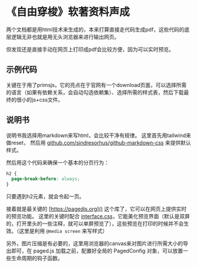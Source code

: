 # 《自由穿梭》软著资料声成

两个文档都是用html技术来生成的，本来打算直接走代码生成pdf，这些代码的底层逻辑无非也就是用无头浏览器来进行输出网页。

但发现还是直接手动在网页上打印成pdf会比较方便，因为可以实时预览。

## 示例代码

关键在于用了primsjs，它的亮点在于官网有一个download页面，可以选择所需的语言（如果有依赖关系，会自动勾选依赖集）、选择所需的样式表，然后下载最终的很小的js+css文件。

## 说明书

说明书我选择用markdown来写html，会比较干净有规律。
这里首先用tailwind来做reset，
然后用 [github.com/sindresorhus/github-markdown-css]() 来提供默认样式。

然后用这个代码来确保一个基本的分页行为：

```css
h2 {
  page-break-before: always;
}
```

只要遇到h2元素，就会令起一页。

接着就是最关键的 [https://pagedjs.org]() 这个库了，它可以在网页上提供实时的预览功能。
这里的关键时配合 [interface.css](https://gitlab.coko.foundation/pagedjs/interface-polyfill)，它能美化预览界面（默认是双屏的，打开里头的一些注释，就可以单屏预览了），这些预览在打印的时候并不会生效。（这里是利用 `@media screen` 来写样式）

另外，图片压缩是有必要的，这里用浏览器的canvas来对图片进行所需大小的导出即可，在 paged.js 加载之前，配置好全局的 PagedConfig 对象，可以放置一些生命周期的钩子函数。

